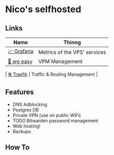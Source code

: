 # Nico's selfhosted

## Links

| Name                                          | Thinng                       |
|-----------------------------------------------|------------------------------|
| [📈 Grafana](web.vps.dcotta.eu/grafana/)      | Metrics of the VPS' services |
| [🐉 wg easy](web.vps.dcotta.eu/wg-easy/)      | VPM Management               |

[//]: # (| [❔ Blocky DNS]&#40;web.vps.dcotta.eu/wg-easy/&#41;    | DNS Management               |)
| [⛕  Traefik](web.vps.dcotta.eu/wg-easy/)      | Traffic & Routing Management |

[//]: # (| [🪐 Jupyter]&#40;web.vps.dcotta.eu/wg-easy/&#41;      | Python + Kotlin Notebooks    |)

## Features

- DNS Adblocking
- Postgres DB
- Private VPN (use on public WiFi)
- TODO Bitwarden password management
- Web hosting!
- Backups

## How To